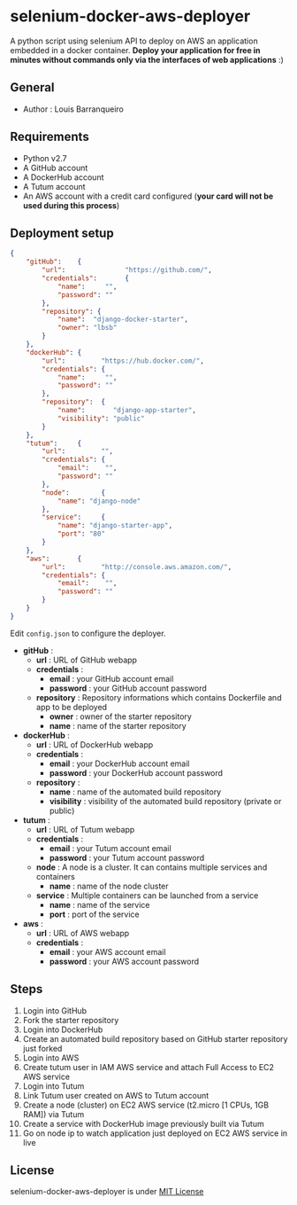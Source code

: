 # selenium-docker-aws-deployer

A python script using selenium API to deploy on AWS an application embedded in a docker container. **Deploy your application for free in minutes without commands only via the interfaces of web applications** :)

## General

* Author : Louis Barranqueiro

## Requirements

* Python v2.7 
* A GitHub account
* A DockerHub account
* A Tutum account
* An AWS account with a credit card configured  (**your card will not be used during this process**)

## Deployment setup

```json
{
    "gitHub":    {
        "url":               "https://github.com/",
        "credentials":       {
            "name":     "",
            "password": ""
        },
        "repository": {
            "name":  "django-docker-starter",
            "owner": "lbsb"
        }
    },
    "dockerHub": {
        "url":         "https://hub.docker.com/",
        "credentials": {
            "name":     "",
            "password": ""
        },
        "repository":  {
            "name":       "django-app-starter",
            "visibility": "public"
        }
    },
    "tutum":     {
        "url":         "",
        "credentials": {
            "email":    "",
            "password": ""
        },
        "node":        {
            "name": "django-node"
        },
        "service":     {
            "name": "django-starter-app",
            "port": "80"
        }
    },
    "aws":       {
        "url":         "http://console.aws.amazon.com/",
        "credentials": {
            "email":    "",
            "password": ""
        }
    }
}
```

Edit `config.json` to configure the deployer.
* **gitHub** :
    * **url** : URL of GitHub webapp
    * **credentials** :
        * **email** : your GitHub account email
        * **password** : your GitHub account password
    * **repository** : Repository informations which contains Dockerfile and app to be deployed
        * **owner** : owner of the starter repository
        * **name** : name of the starter repository
* **dockerHub** :
    * **url** : URL of DockerHub webapp
    * **credentials** :
        * **email** : your DockerHub account email
        * **password** : your DockerHub account password
    * **repository** :
        * **name** : name of the automated build repository
        * **visibility** : visibility of the automated build repository (private or public)
* **tutum** :
    * **url** : URL of Tutum webapp
    * **credentials** :
        * **email** : your Tutum account email
        * **password** : your Tutum account password
    * **node** : A node is a cluster. It can contains multiple services and containers
        * **name** : name of the node cluster
    * **service** : Multiple containers can be launched from a service
        * **name** : name of the service 
        * **port** : port of the service
* **aws** :
    * **url** : URL of AWS webapp
    * **credentials** :
        * **email** : your AWS account email
        * **password** : your AWS account password

## Steps

1. Login into GitHub
2. Fork the starter repository
3. Login into DockerHub
4. Create an automated build repository based on GitHub starter repository just forked
5. Login into AWS
6. Create tutum user in IAM AWS service and attach Full Access to EC2 AWS service
7. Login into Tutum
8. Link Tutum user created on AWS to Tutum account
9. Create a node (cluster) on EC2 AWS service (t2.micro [1 CPUs, 1GB RAM]) via Tutum 
10. Create a service with DockerHub image previously built via Tutum
11. Go on node ip to watch application just deployed on EC2 AWS service in live 

## License 

selenium-docker-aws-deployer is under [MIT License](https://github.com/LouisBarranqueiro/selenium-docker-aws-deployer/blob/master/LICENSE)
